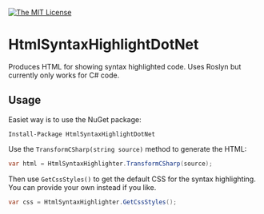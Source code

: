 [![The MIT License](https://img.shields.io/badge/license-MIT-orange.svg?style=flat-square)](http://opensource.org/licenses/MIT)

# HtmlSyntaxHighlightDotNet

Produces HTML for showing syntax highlighted code. Uses Roslyn but currently only works for C# code.

## Usage

Easiet way is to use the NuGet package:

```
Install-Package HtmlSyntaxHighlightDotNet
```

Use the `TransformCSharp(string source)` method to generate the HTML:

```c#
var html = HtmlSyntaxHighlighter.TransformCSharp(source);
```

Then use `GetCssStyles()` to get the default CSS for the syntax highlighting. You can provide your own instead if you like.

```c#
var css = HtmlSyntaxHighlighter.GetCssStyles();
```
